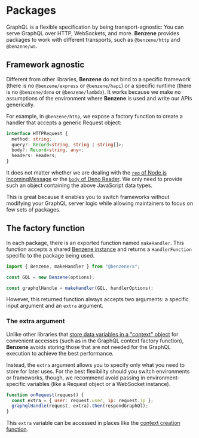 # Packages

GraphQL is a flexible specification by being transport-agnostic: You can serve GraphQL over HTTP, WebSockets, and more. **Benzene** provides packages to work with different transports, such as `@benzene/http` and `@benzene/ws`.

## Framework agnostic

Different from other libraries, **Benzene** do not bind to a specific framework (there is no `@benzene/express` or `@benzene/hapi`) or a specific runtime (there is no `@benzene/deno` or `@benzene/lambda`). It works because we make no assumptions of the environment where **Benzene** is used and write our APIs generically.

For example, in `@benzene/http`, we expose a factory function to create a handler that accepts a generic Request object:

```ts
interface HTTPRequest {
  method: string;
  query?: Record<string, string | string[]>;
  body?: Record<string, any>;
  headers: Headers;
}
```

It does not matter whether we are dealing with the [`req` of Node.js IncomingMessage](https://nodejs.org/api/http.html#http_class_http_incomingmessage) or the [`body` of Deno Reader](https://doc.deno.land/builtin/stable#Deno.Reader). We only need to provide such an object containing the above JavaScript data types.

This is great because it enables you to switch frameworks without modifying your GraphQL server logic while allowing maintainers to focus on few sets of packages.

## The factory function

In each package, there is an exported function named `makeHandler`. This function accepts a shared [Benzene instance](/reference/benzene) and returns a `HandlerFunction` specific to the package being used.

```js
import { Benzene, makeHandler } from "@benzene/x";

const GQL = new Benzene(options);

const graphqlHandle = makeHandler(GQL, handlerOptions);
```

However, this returned function always accepts two arguments: a specific input argument and an `extra` argument.

### The extra argument

Unlike other libraries that [store data variables in a "context" object](https://www.apollographql.com/docs/apollo-server/api/apollo-server/#middleware-specific-context-fields) for convenient accesses (such as in the GraphQL context factory function), **Benzene** avoids storing those that are not needed for the GraphQL execution to achieve the best performance.

Instead, the `extra` argument allows you to specify only what you need to store for later uses. For the best flexibility should you switch environments or frameworks, though, we recommend avoid passing in environment-specific variables (like a Request object or a WebSocket instance).

```js
function onRequest(request) {
  const extra = { user: request.user, ip: request.ip };
  graphqlHandle(request, extra).then(respondGraphQl);
}
```

This `extra` variable can be accessed in places like the [context creation function](/reference/build-context).

